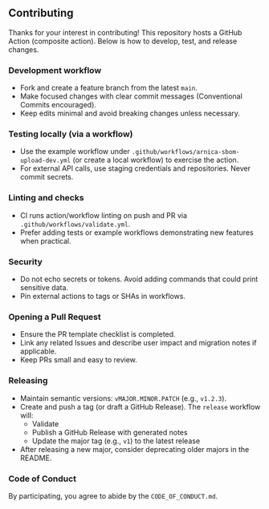 ## Contributing

Thanks for your interest in contributing! This repository hosts a GitHub Action (composite action). Below is how to develop, test, and release changes.

### Development workflow

- Fork and create a feature branch from the latest `main`.
- Make focused changes with clear commit messages (Conventional Commits encouraged).
- Keep edits minimal and avoid breaking changes unless necessary.

### Testing locally (via a workflow)

- Use the example workflow under `.github/workflows/arnica-sbom-upload-dev.yml` (or create a local workflow) to exercise the action.
- For external API calls, use staging credentials and repositories. Never commit secrets.

### Linting and checks

- CI runs action/workflow linting on push and PR via `.github/workflows/validate.yml`.
- Prefer adding tests or example workflows demonstrating new features when practical.

### Security

- Do not echo secrets or tokens. Avoid adding commands that could print sensitive data.
- Pin external actions to tags or SHAs in workflows.

### Opening a Pull Request

- Ensure the PR template checklist is completed.
- Link any related Issues and describe user impact and migration notes if applicable.
- Keep PRs small and easy to review.

### Releasing

- Maintain semantic versions: `vMAJOR.MINOR.PATCH` (e.g., `v1.2.3`).
- Create and push a tag (or draft a GitHub Release). The `release` workflow will:
  - Validate
  - Publish a GitHub Release with generated notes
  - Update the major tag (e.g., `v1`) to the latest release
- After releasing a new major, consider deprecating older majors in the README.

### Code of Conduct

By participating, you agree to abide by the `CODE_OF_CONDUCT.md`.


